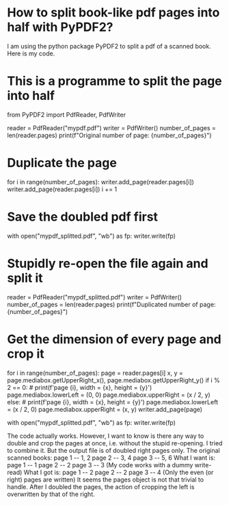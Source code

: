 
# How to split book-like pdf pages into half with PyPDF2?

I am using the python package PyPDF2 to split a pdf of a scanned book. Here is my code.
# This is a programme to split the page into half

from PyPDF2 import PdfReader, PdfWriter

reader = PdfReader("mypdf.pdf")
writer = PdfWriter()
number_of_pages = len(reader.pages)
print(f"Original number of page: {number_of_pages}")

# Duplicate the page
for i in range(number_of_pages):
    writer.add_page(reader.pages[i])
    writer.add_page(reader.pages[i])
    i += 1

# Save the doubled pdf first
with open("mypdf_splitted.pdf", "wb") as fp:
    writer.write(fp)

# Stupidly re-open the file again and split it
reader = PdfReader("mypdf_splitted.pdf")
writer = PdfWriter()
number_of_pages = len(reader.pages)
print(f"Duplicated number of page: {number_of_pages}")

# Get the dimension of every page and crop it
for i in range(number_of_pages):
    page = reader.pages[i]
    x, y = page.mediabox.getUpperRight_x(), page.mediabox.getUpperRight_y()
    if i % 2 == 0:
        # print(f'page {i}, width = {x}, height = {y}')
        page.mediabox.lowerLeft = (0, 0)
        page.mediabox.upperRight = (x / 2, y)
    else:
        # print(f'page {i}, width = {x}, height = {y}')
        page.mediabox.lowerLeft = (x / 2, 0)
        page.mediabox.upperRight = (x, y)
    writer.add_page(page)

with open("mypdf_splitted.pdf", "wb") as fp:
    writer.write(fp)

The code actually works. However, I want to know is there any way to double and crop the pages at once, i.e. without the stupid re-opening.
I tried to combine it. But the output file is of doubled right pages only.
The original scanned books:
page 1 -- 1, 2
page 2 -- 3, 4
page 3 -- 5, 6
What I want is:
page 1 -- 1
page 2 -- 2
page 3 -- 3  (My code works with a dummy write-read)
What I got is:
page 1 -- 2
page 2 -- 2
page 3 -- 4  (Only the even (or right) pages are written)
It seems the pages object is not that trivial to handle. After I doubled the pages, the action of cropping the left is overwritten by that of the right.

        